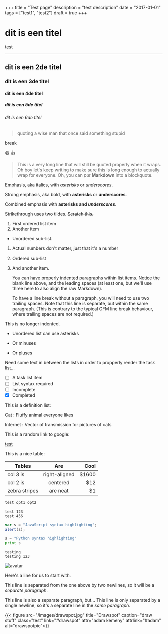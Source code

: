 +++
title = "Test page"
description = "test description"
date = "2017-01-01"
tags = ["test1", "test2"]
draft = true
+++

# dit is een titel
test

---

## dit is een 2de titel
### dit is een 3de titel
#### dit is een 4de titel
##### dit is een 5de titel
###### dit is een 6de titel

> quoting a wise man that once said something stupid

break

:smile: :+1:

> This is a very long line that will still be quoted properly when it wraps. Oh boy let's keep writing to make sure this is long enough to actually wrap for everyone. Oh, you can *put* **Markdown** into a blockquote. 

Emphasis, aka italics, with *asterisks* or _underscores_.

Strong emphasis, aka bold, with **asterisks** or __underscores__.

Combined emphasis with **asterisks and _underscores_**.

Strikethrough uses two tildes. ~~Scratch this.~~

1. First ordered list item
2. Another item
  * Unordered sub-list. 
1. Actual numbers don't matter, just that it's a number
  1. Ordered sub-list
4. And another item.

    You can have properly indented paragraphs within list items. Notice the blank line above, and the leading spaces (at least one, but we'll use three here to also align the raw Markdown).

    To have a line break without a paragraph, you will need to use two trailing spaces.
    Note that this line is separate, but within the same paragraph.
    (This is contrary to the typical GFM line break behaviour, where trailing spaces are not required.)

This is no longer indented.

* Unordered list can use asterisks
- Or minuses
+ Or pluses

Need some text in between the lists in order to propperly render the task list...

- [ ] A task list item
- [ ] List syntax required
- [ ] Incomplete
- [x] Completed

This is a definition list:

Cat
: Fluffy animal everyone likes

Internet
: Vector of transmission for pictures of cats

This is a random link to google:

[test](http://google.com/)

This is a nice table:

| Tables        | Are           | Cool  |
| ------------- |:-------------:| -----:|
| col 3 is      | right-aligned | $1600 |
| col 2 is      | centered      |   $12 |
| zebra stripes | are neat      |    $1 |

`test opt1 opt2`

```
test 123
test 456
```

```javascript
var s = "JavaScript syntax highlighting";
alert(s);
```
 
```python
s = "Python syntax highlighting"
print s
```

    testing
    testing 123

![avatar](/images/logo.png)

Here's a line for us to start with.

This line is separated from the one above by two newlines, so it will be a *separate paragraph*.

This line is also a separate paragraph, but...
This line is only separated by a single newline, so it's a separate line in the *same paragraph*.

{{< figure src="/images/drawspot.jpg" title="Drawspot" caption="draw stuff" class="test" link="#drawspot" attr="adam kemeny" attrlink="#adam" alt="drawspotpic">}}
